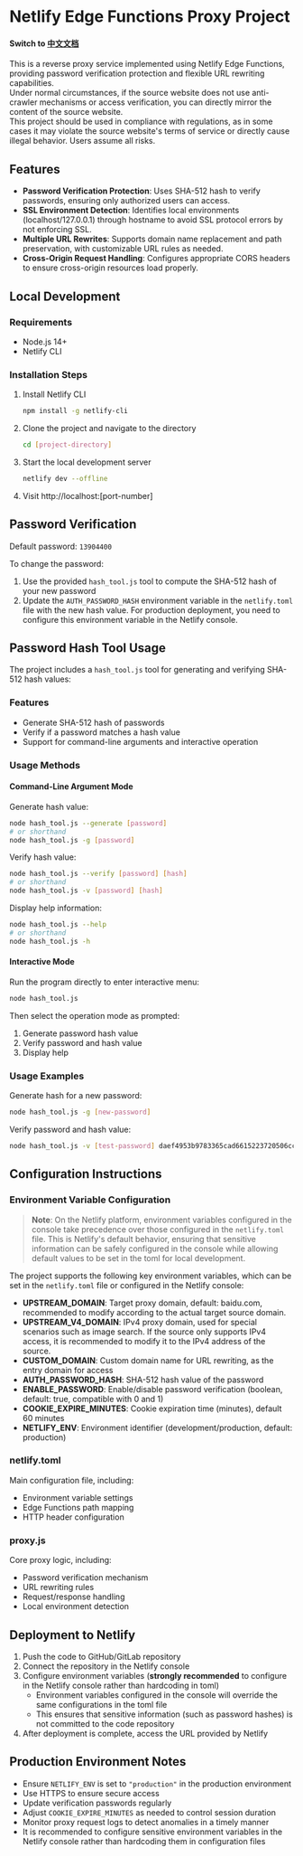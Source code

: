 # Netlify Edge Functions Proxy Project
#### Switch to [中文文档](README.md)

This is a reverse proxy service implemented using Netlify Edge Functions, providing password verification protection and flexible URL rewriting capabilities.
<br>Under normal circumstances, if the source website does not use anti-crawler mechanisms or access verification, you can directly mirror the content of the source website.
<br>This project should be used in compliance with regulations, as in some cases it may violate the source website's terms of service or directly cause illegal behavior. Users assume all risks.

## Features

- **Password Verification Protection**: Uses SHA-512 hash to verify passwords, ensuring only authorized users can access.
- **SSL Environment Detection**: Identifies local environments (localhost/127.0.0.1) through hostname to avoid SSL protocol errors by not enforcing SSL.
- **Multiple URL Rewrites**: Supports domain name replacement and path preservation, with customizable URL rules as needed.
- **Cross-Origin Request Handling**: Configures appropriate CORS headers to ensure cross-origin resources load properly.

## Local Development

### Requirements

- Node.js 14+
- Netlify CLI

### Installation Steps

1. Install Netlify CLI
   ```bash
   npm install -g netlify-cli
   ```

2. Clone the project and navigate to the directory
   ```bash
   cd [project-directory]
   ```

3. Start the local development server
   ```bash
   netlify dev --offline
   ```

4. Visit http://localhost:[port-number]

## Password Verification

Default password: `13904400`

To change the password:
1. Use the provided `hash_tool.js` tool to compute the SHA-512 hash of your new password
2. Update the `AUTH_PASSWORD_HASH` environment variable in the `netlify.toml` file with the new hash value. For production deployment, you need to configure this environment variable in the Netlify console.

## Password Hash Tool Usage

The project includes a `hash_tool.js` tool for generating and verifying SHA-512 hash values:

### Features
- Generate SHA-512 hash of passwords
- Verify if a password matches a hash value
- Support for command-line arguments and interactive operation

### Usage Methods

#### Command-Line Argument Mode

Generate hash value:
```bash
node hash_tool.js --generate [password]
# or shorthand
node hash_tool.js -g [password]
```

Verify hash value:
```bash
node hash_tool.js --verify [password] [hash]
# or shorthand
node hash_tool.js -v [password] [hash]
```

Display help information:
```bash
node hash_tool.js --help
# or shorthand
node hash_tool.js -h
```

#### Interactive Mode

Run the program directly to enter interactive menu:
```bash
node hash_tool.js
```

Then select the operation mode as prompted:
1. Generate password hash value
2. Verify password and hash value
3. Display help

### Usage Examples

Generate hash for a new password:
```bash
node hash_tool.js -g [new-password]
```

Verify password and hash value:
```bash
node hash_tool.js -v [test-password] daef4953b9783365cad6615223720506cc46c5167cd16ab500fa597aa08ff964eb24fb19687f34d7665f778fcb6c5358fc0a5b81e1662cf90f73a2671c53f991
```

## Configuration Instructions

### Environment Variable Configuration

> **Note**: On the Netlify platform, environment variables configured in the console take precedence over those configured in the `netlify.toml` file.
> This is Netlify's default behavior, ensuring that sensitive information can be safely configured in the console while allowing default values to be set in the toml for local development.

The project supports the following key environment variables, which can be set in the `netlify.toml` file or configured in the Netlify console:

- **UPSTREAM_DOMAIN**: Target proxy domain, default: baidu.com, recommended to modify according to the actual target source domain.
- **UPSTREAM_V4_DOMAIN**: IPv4 proxy domain, used for special scenarios such as image search. If the source only supports IPv4 access, it is recommended to modify it to the IPv4 address of the source.
- **CUSTOM_DOMAIN**: Custom domain name for URL rewriting, as the entry domain for access
- **AUTH_PASSWORD_HASH**: SHA-512 hash value of the password
- **ENABLE_PASSWORD**: Enable/disable password verification (boolean, default: true, compatible with 0 and 1)
- **COOKIE_EXPIRE_MINUTES**: Cookie expiration time (minutes), default 60 minutes
- **NETLIFY_ENV**: Environment identifier (development/production, default: production)

### netlify.toml

Main configuration file, including:
- Environment variable settings
- Edge Functions path mapping
- HTTP header configuration

### proxy.js

Core proxy logic, including:
- Password verification mechanism
- URL rewriting rules
- Request/response handling
- Local environment detection

## Deployment to Netlify

1. Push the code to GitHub/GitLab repository
2. Connect the repository in the Netlify console
3. Configure environment variables (**strongly recommended** to configure in the Netlify console rather than hardcoding in toml)
   - Environment variables configured in the console will override the same configurations in the toml file
   - This ensures that sensitive information (such as password hashes) is not committed to the code repository
4. After deployment is complete, access the URL provided by Netlify

## Production Environment Notes

- Ensure `NETLIFY_ENV` is set to `"production"` in the production environment
- Use HTTPS to ensure secure access
- Update verification passwords regularly
- Adjust `COOKIE_EXPIRE_MINUTES` as needed to control session duration
- Monitor proxy request logs to detect anomalies in a timely manner
- It is recommended to configure sensitive environment variables in the Netlify console rather than hardcoding them in configuration files